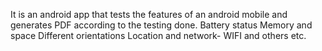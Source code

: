 
It is an android app that tests the features of an android mobile and generates PDF according to the testing done.
Battery status
Memory and space
Different orientations
Location and network- WIFI and others etc.
